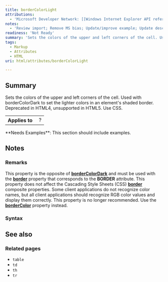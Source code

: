 ```yaml
---
title: borderColorLight
attributions:
  - 'Microsoft Developer Network: [[Windows Internet Explorer API reference](http://msdn.microsoft.com/en-us/library/ie/hh828809%28v=vs.85%29.aspx) Article]'
notes:
  - 'Review import; Remove MS bias; Update/improve example; Update descriptions; Fix lists & compatibility info'
readiness: 'Not Ready'
summary: 'Sets the colors of the upper and left corners of the cell. Used with borderColorDark to set the lighter colors in an element''s shaded border. Deprecated in HTML4, unsupported in HTML5. Use CSS.'
tags:
  - Markup
  - Attributes
  - HTML
uri: html/attributes/borderColorLight

---
```

## Summary

Sets the colors of the upper and left corners of the cell. Used with borderColorDark to set the lighter colors in an element's shaded border. Deprecated in HTML4, unsupported in HTML5. Use CSS.

<table class="wikitable">
<tr>
<th>
Applies to

</th>
<td>
 ?

</td>
</tr>
</table>
**Needs Examples**: This section should include examples.

## Notes

### Remarks

This property is the opposite of [**borderColorDark**](/html/attributes/borderColorDark) and must be used with the [**border**](/html/attributes/border) property that corresponds to the **BORDER** attribute. This property does not affect the Cascading Style Sheets (CSS) [**border**](/css/properties/border) composite properties. Some client applications do not recognize color names, but all client applications should recognize RGB color values and display them correctly. This property is no longer recommended. Use the [**borderColor**](/css/properties/border-color) property instead.

### Syntax

## See also

### Related pages

-   `table`
-   `td`
-   `th`
-   `tr`
